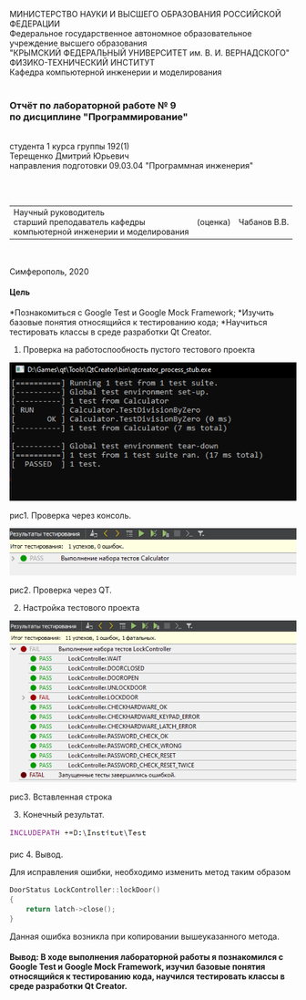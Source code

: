 МИНИСТЕРСТВО НАУКИ  И ВЫСШЕГО ОБРАЗОВАНИЯ РОССИЙСКОЙ ФЕДЕРАЦИИ  
Федеральное государственное автономное образовательное учреждение высшего образования  
"КРЫМСКИЙ ФЕДЕРАЛЬНЫЙ УНИВЕРСИТЕТ им. В. И. ВЕРНАДСКОГО"  
ФИЗИКО-ТЕХНИЧЕСКИЙ ИНСТИТУТ  
Кафедра компьютерной инженерии и моделирования
<br/><br/>
### Отчёт по лабораторной работе № 9<br/> по дисциплине "Программирование"
<br/>
​
студента 1 курса группы 192(1)  
<br/>Терещенко Дмитрий Юрьевич
<br/>направления подготовки 09.03.04 "Программная инженерия"

<br/><br/>
<table>
<tr><td>Научный руководитель<br/> старший преподаватель кафедры<br/> компьютерной инженерии и моделирования</td>
<td>(оценка)</td>
<td>Чабанов В.В.</td>
</tr>
</table>
<br/><br/>
​
Симферополь, 2020

#### Цель
*Познакомиться с Google Test и Google Mock Framework;
*Изучить базовые понятия относящийся к тестированию кода;
*Научиться тестировать классы в среде разработки Qt Creator.

1) Проверка на работоспообность пустого тестового проекта

![](https://github.com/dmirter/Tereshenko/blob/master/Laboratory%209/img/1.png)

рис1. Проверка через консоль.

![](https://github.com/dmirter/Tereshenko/blob/master/Laboratory%209/img/2.png)

рис2. Проверка через QT.

2) Настройка тестового проекта

![](https://github.com/dmirter/Tereshenko/blob/master/Laboratory%209/img/3.png)

рис3. Вставленная строка

3) Конечный результат.

![](https://github.com/dmirter/Tereshenko/blob/master/Laboratory%209/img/4.png)

рис 4. Вывод.

Для исправления ошибки, необходимо изменить метод таким образом<br>
```C++
DoorStatus LockController::lockDoor()
{
    return latch->close();
}
```
 Данная ошибка возникла при копировании вышеуказанного метода.

#### Вывод: В ходе выполнения лабораторной работы я познакомился с Google Test и Google Mock Framework, изучил базовые понятия относящийся к тестированию кода, научился тестировать классы в среде разработки Qt Creator.
